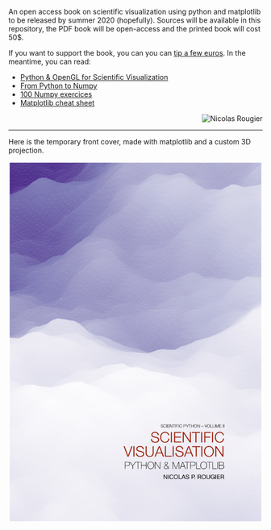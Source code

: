 An open access book on scientific visualization using python and matplotlib to
be released by summer 2020 (hopefully). Sources will be available in this
repository, the PDF book will be open-access and the printed book will cost 50$.

If you want to support the book, you can you can [tip a few euros](https://www.paypal.me/NicolasPRougier/10). In the meantime, you can read:

* [Python & OpenGL for Scientific Visualization](https://www.labri.fr/perso/nrougier/python-opengl/)
* [From Python to Numpy](https://www.labri.fr/perso/nrougier/from-python-to-numpy/)
* [100 Numpy exercices](https://github.com/rougier/numpy-100)
* [Matplotlib cheat sheet](https://github.com/rougier/matplotlib-cheatsheet)

<img src="" alt="Nicolas Rougier" align="right"/><br/>

---

Here is the temporary front cover, made with matplotlib and a custom
3D projection.


![](cover.png)

